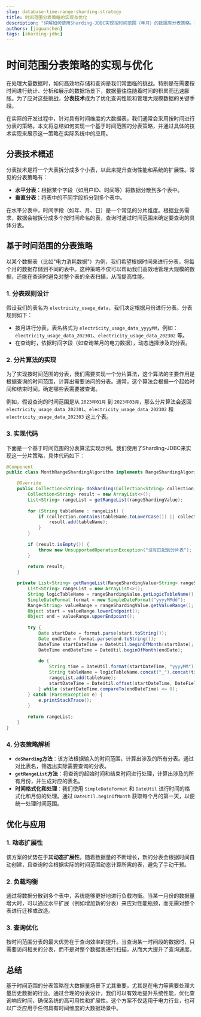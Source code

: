 ```yaml
---
slug: database-time-range-sharding-strategy
title: 时间范围分表策略的实现与优化
description: "详解如何使用Sharding-JDBC实现按时间范围（年月）的数据库分表策略。本文提供基于`RangeShardingAlgorithm`的完整Java分片算法代码，解决大数据量下的查询性能与数据管理难题。"
authors: [jiguanchen]
tags: [sharding-jdbc]
---
```



# 时间范围分表策略的实现与优化

在处理大量数据时，如何高效地存储和查询是我们常面临的挑战。特别是在需要按时间进行统计、分析和展示的数据场景下，数据量往往随着时间的积累而迅速膨胀。为了应对这些挑战，**分表技术**成为了优化查询性能和管理大规模数据的关键手段。

在实际的开发过程中，针对具有时间维度的大数据表，我们通常会采用按时间进行分表的策略。本文将总结如何实现一个基于时间范围的分表策略，并通过具体的技术实现来展示这一策略在实际系统中的应用。

## 分表技术概述

分表技术是将一个大表拆分成多个小表，以此来提升查询性能和系统的扩展性。常见的分表策略有：

- **水平分表**：根据某个字段（如用户ID、时间等）将数据分散到多个表中。
- **垂直分表**：将表中的不同字段拆分到多个表中。

在水平分表中，时间字段（如年、月、日）是一个常见的分片维度。根据业务需求，数据会被拆分成多个按时间命名的表，查询时通过时间范围来确定要查询的具体分表。

## 基于时间范围的分表策略

以某个数据表（比如"电力消耗数据"）为例，我们希望根据时间来进行分表，将每个月的数据存储到不同的表中。这种策略不仅可以帮助我们高效地管理大规模的数据，还能在查询时避免对整个表的全表扫描，从而提高性能。

### 1. 分表规则设计

假设我们的表名为 `electricity_usage_data`，我们决定根据月份进行分表。分表规则如下：

- 按月进行分表，表名格式为 `electricity_usage_data_yyyyMM`，例如：`electricity_usage_data_202301`、`electricity_usage_data_202302` 等。
- 在查询时，依据时间字段（如查询某月的电力数据），动态选择涉及的分表。

### 2. 分片算法的实现

为了实现按时间范围的分表，我们需要实现一个分片算法，这个算法的主要作用是根据查询的时间范围，计算出需要访问的分表。通常，这个算法会根据一个起始时间和结束时间，确定哪些表需要被查询。

例如，假设查询的时间范围是从 `2023年01月` 到 `2023年03月`，那么分片算法会返回 `electricity_usage_data_202301`、`electricity_usage_data_202302` 和 `electricity_usage_data_202303` 这三个表。

### 3. 实现代码

下面是一个基于时间范围的分表算法实现示例。我们使用了Sharding-JDBC来实现这一分片策略，具体代码如下：

```java
@Component
public class MonthRangeShardingAlgorithm implements RangeShardingAlgorithm<String> {

    @Override
    public Collection<String> doSharding(Collection<String> collection, RangeShardingValue<String> rangeShardingValue) {
        Collection<String> result = new ArrayList<>();
        List<String> rangeList = getRangeList(rangeShardingValue);
        
        for (String tableName : rangeList) {
            if (collection.contains(tableName.toLowerCase()) || collection.contains(tableName.toUpperCase())) {
                result.add(tableName);
            }
        }
        
        if (result.isEmpty()) {
            throw new UnsupportedOperationException("没有匹配到分片表");
        }
        
        return result;
    }

    private List<String> getRangeList(RangeShardingValue<String> rangeShardingValue) {
        List<String> rangeList = new ArrayList<>();
        String logicTableName = rangeShardingValue.getLogicTableName();
        SimpleDateFormat format = new SimpleDateFormat("yyyyMMdd");
        Range<String> valueRange = rangeShardingValue.getValueRange();
        Object start = valueRange.lowerEndpoint();
        Object end = valueRange.upperEndpoint();
        
        try {
            Date startDate = format.parse(start.toString());
            Date endDate = format.parse(end.toString());
            DateTime startDateTime = DateUtil.beginOfMonth(startDate);
            DateTime endDateTime = DateUtil.beginOfMonth(endDate);
            
            do {
                String time = DateUtil.format(startDateTime, "yyyyMM");
                String tableName = logicTableName.concat("_").concat(time);
                rangeList.add(tableName);
                startDateTime = DateUtil.offset(startDateTime, DateField.MONTH, 1);
            } while (startDateTime.compareTo(endDateTime) <= 0);
        } catch (ParseException e) {
            e.printStackTrace();
        }
        
        return rangeList;
    }
}
```

### 4. 分表策略解析

- **`doSharding`方法**：该方法根据输入的时间范围，计算出涉及的所有分表。通过对比表名，筛选出实际需要查询的分表。
- **`getRangeList`方法**：将查询的起始时间和结束时间进行处理，计算出涉及的所有月份，并生成对应的表名。
- **时间格式化和处理**：我们使用 `SimpleDateFormat` 和 `DateUtil` 进行时间的格式化和月份的处理。通过 `DateUtil.beginOfMonth` 获取每个月的第一天，以便统一处理时间范围。

## 优化与应用

### 1. 动态扩展性

该方案的优势在于其**动态扩展性**。随着数据量的不断增长，新的分表会根据时间自动创建，且查询时会根据实际的时间范围动态计算所需的表，避免了手动干预。

### 2. 负载均衡

通过将数据分散到多个表中，系统能够更好地进行负载均衡。当某一月份的数据量增大时，可以通过水平扩展（例如增加新的分表）来应对性能瓶颈，而无需对整个表进行迁移或改造。

### 3. 查询优化

按时间范围分表的最大优势在于查询效率的提升。当查询某一时间段的数据时，只需要访问相关的分表，而不是对整个数据表进行扫描，从而大大提升了查询速度。

## 总结

基于时间范围的分表策略在大数据量场景下尤其重要，尤其是在电力等需要处理大量历史数据的行业。通过合理的分表设计，我们可以有效地提升系统性能，优化查询响应时间，确保系统的高可用性和扩展性。这个方案不仅适用于电力行业，也可以广泛应用于任何具有时间维度的大数据场景中。
